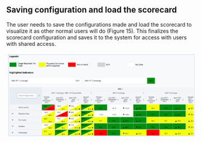 ## Saving configuration and load the scorecard

The user needs to save the configurations made and load the scorecard to visualize it as other normal users will do (Figure 15). This finalizes the scorecard configuration and saves it to the system for access with users with shared access.

![Saving changes and loading the scorecard.](resources/images/Figure15.png)
